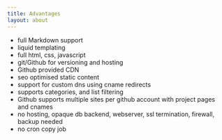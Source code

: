 ```yaml
---
title: Advantages
layout: about
---
```


- full Markdown support
- liquid templating
- full html, css, javascript
- git/Github for versioning and hosting
- Github provided CDN
- seo optimised static content
- support for custom dns using cname redirects
- supports categories, and list filtering
- Github supports multiple sites per github account with project pages and cnames
- no hosting, opaque db backend, webserver, ssl termination, firewall, backup needed
- no cron copy job



